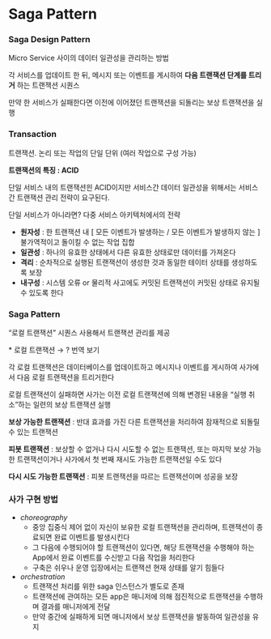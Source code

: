 # Saga Pattern

### Saga Design Pattern

Micro Service 사이의 데이터 일관성을 관리하는 방법

각 서비스를 업데이트 한 뒤, 메시지 또는 이벤트를 게시하여 **다음 트랜잭션 단계를 트리거** 하는 트랜잭션 시퀀스

만약 한 서비스가 실패한다면 이전에 이어졌던 트랜잭션을 되돌리는 보상 트랜잭션을 실행 

### Transaction

트랜잭션. 논리 또는 작업의 단일 단위 (여러 작업으로 구성 가능)

**트랜잭션의 특징 : ACID**

단일 서비스 내의 트랜잭션읜 ACID이지만 서비스간 데이터 일관성을 위해서는 서비스간 트랜잭션 관리 전략이 요구된다.

단일 서비스가 아니라면? 다중 서비스 아키텍처에서의 전략

- **원자성** : 한 트랜잭션 내 [ 모든 이벤트가 발생하는 / 모든 이벤트가 발생하지 않는 ] 불가역적이고 돌이킬 수 없는 작업 집합
- **일관성** : 하나의 유효한 상태에서 다른 유효한 상태로만 데이터를 가져온다
- **격리** : 순차적으로 실행된 트랜잭션이 생성한 것과 동일한 테이터 상태를 생성하도록 보장
- **내구성** : 시스템 오류 or 물리적 사고에도 커밋된 트랜잭션이 커밋된 상태로 유지될 수 있도록 한다

### Saga Pattern

“로컬 트랜잭션” 시퀀스 사용해서 트랜잭션 관리를 제공

\* 로컬 트랜잭션 → ? 번역 보기

각 로컬 트랜잭션은 데이터베이스를 업데이트하고 메시지나 이벤트를 게시하여 사가에서 다음 로컬 트랜잭션을 트리거한다

로컬 트랜잭션이 실패하면 사가는 이전 로컬 트랜잭션에 의해 변경된 내용을 “실행 취소”하는 일련의 보상 트랜잭션 실행

**보상 가능한 트랜잭션** : 반대 효과를 가진 다른 트랜잭션을 처리하여 잠재적으로 되돌릴 수 있는 트랜잭션

**피봇 트랜잭션** : 보상할 수 없거나 다시 시도할 수 없는 트랜잭션, 또는 마지막 보상 가능한 트랜잭션이거나 사가에서 첫 번째 재시도 가능한 트랜잭션일 수도 있다

**다시 시도 가능한 트랜잭션** : 피봇 트랜잭션을 따르는 트랜잭션이며 성공을 보장

### 사가 구현 방법

- *choreography*
  - 중앙 집중식 제어 없이 자신이 보유한 로컬 트랜잭션을 관리하며, 트랜잭션이 종료되면 완료 이벤트를 발생시킨다
  - 그 다음에 수행되어야 할 트랜잭션이 있다면, 해당 트랜잭션을 수행해야 하는 App에서 완료 이벤트를 수신받고 다음 작업을 처리한다
  - 구축은 쉬우나 운영 입장에서는 트랜잭션 현재 상태를 알기 힘들다
- *orchestration*
  - 트랜잭션 처리를 위한 saga 인스턴스가 별도로 존재
  - 트랜잭션에 관여하는 모든 app은 매니저에 의해 점진적으로 트랜잭션을 수행하며 결과를 매니저에게 전달
  - 만약 중간에 실패하게 되면 매니저에서 보상 트랜잭션을 발동하여 일관성을 유지